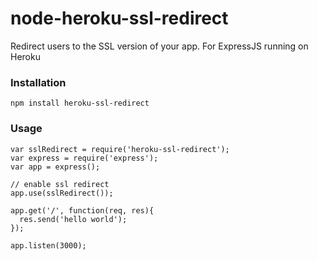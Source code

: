 node-heroku-ssl-redirect
========================

Redirect users to the SSL version of your app. For ExpressJS running on Heroku

### Installation

    npm install heroku-ssl-redirect

### Usage

    var sslRedirect = require('heroku-ssl-redirect');
    var express = require('express');
    var app = express();

    // enable ssl redirect
    app.use(sslRedirect());

    app.get('/', function(req, res){
      res.send('hello world');
    });

    app.listen(3000);
